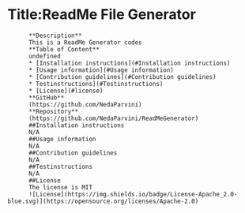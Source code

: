 
# Title:ReadMe File Generator 
          **Description**
          This is a ReadMe Generator codes
          **Table of Content**
          undefined
          * [Installation instructions](#Installation instructions)
          * [Usage information](#Usage information)
          * [Contribution guidelines](#Contribution guidelines)
          * Testinstructions](#Testinstructions)
          * [License](#license)
          **GitHub**
          (https://github.com/NedaParvini)
          **Repository**
          (https://github.com/NedaParvini/ReadMeGenerator)
          ##Installation instructions
          N/A
          ##Usage information
          N/A
          ##Contribution guidelines
          N/A
          ##Testinstructions
          N/A
          ##License
          The license is MIT
          ![License](https://img.shields.io/badge/License-Apache_2.0-blue.svg)](https://opensource.org/licenses/Apache-2.0)  
